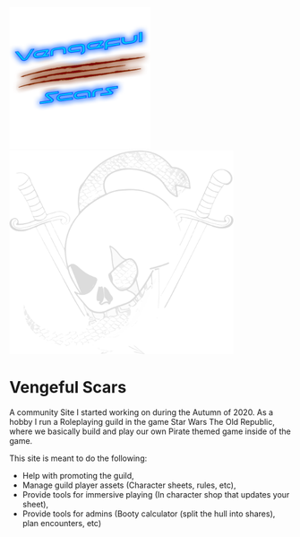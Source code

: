 
<div float="left">
  <img src="/img/blue-text-glow.png" width=400 style="max-width:50%!important" alt="Vengeful Scars - Logo">
  <img src="/img/Flag_logo_free_15o.svg" width=400 alt="vengeful-skull">
</div>

# Vengeful Scars

A community Site I started working on during the Autumn of 2020.
As a hobby I run a Roleplaying guild in the game Star Wars The Old Republic,
where we basically build and play our own Pirate themed game inside of the game.

This site is meant to do the following:

* Help with promoting the guild,
* Manage guild player assets (Character sheets, rules, etc),
* Provide tools for immersive playing (In character shop that updates your sheet),
* Provide tools for admins (Booty calculator (split the hull into shares), plan encounters, etc)
